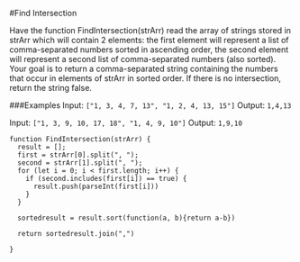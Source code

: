 #Find Intersection

Have the function FindIntersection(strArr) read the array of strings stored in strArr which will contain 2 elements: the first element will represent a list of comma-separated numbers sorted in ascending order, the second element will represent a second list of comma-separated numbers (also sorted). Your goal is to return a comma-separated string containing the numbers that occur in elements of strArr in sorted order. If there is no intersection, return the string false.

###Examples
Input: ``["1, 3, 4, 7, 13", "1, 2, 4, 13, 15"]``
Output: ``1,4,13``

Input: ``["1, 3, 9, 10, 17, 18", "1, 4, 9, 10"]``
Output: ``1,9,10``

```
function FindIntersection(strArr) {
  result = [];
  first = strArr[0].split(", ");
  second = strArr[1].split(", ");
  for (let i = 0; i < first.length; i++) {
    if (second.includes(first[i]) == true) {
      result.push(parseInt(first[i]))
    }
  }

  sortedresult = result.sort(function(a, b){return a-b})

  return sortedresult.join(",")

}